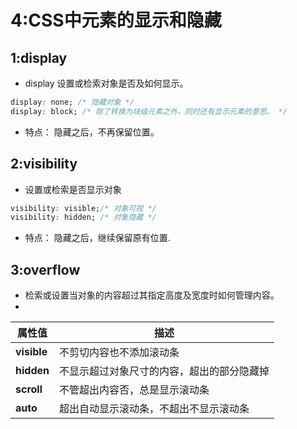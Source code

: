 # 4:CSS中元素的显示和隐藏

## 1:display
- display 设置或检索对象是否及如何显示。

``` css
display: none; /* 隐藏对象 */
display: block; /* 除了转换为块级元素之外，同时还有显示元素的意思。 */

```
- 特点： 隐藏之后，不再保留位置。

## 2:visibility 
- 设置或检索是否显示对象

``` css
visibility: visible;/* 对象可视 */
visibility: hidden; /* 对象隐藏 */
```
- 特点： 隐藏之后，继续保留原有位置.

## 3:overflow
- 检索或设置当对象的内容超过其指定高度及宽度时如何管理内容。
- 
| 属性值      | 描述                                       |
| ----------- | ------------------------------------------ |
| **visible** | 不剪切内容也不添加滚动条                   |
| **hidden**  | 不显示超过对象尺寸的内容，超出的部分隐藏掉 |
| **scroll**  | 不管超出内容否，总是显示滚动条             |
| **auto**    | 超出自动显示滚动条，不超出不显示滚动条     |

